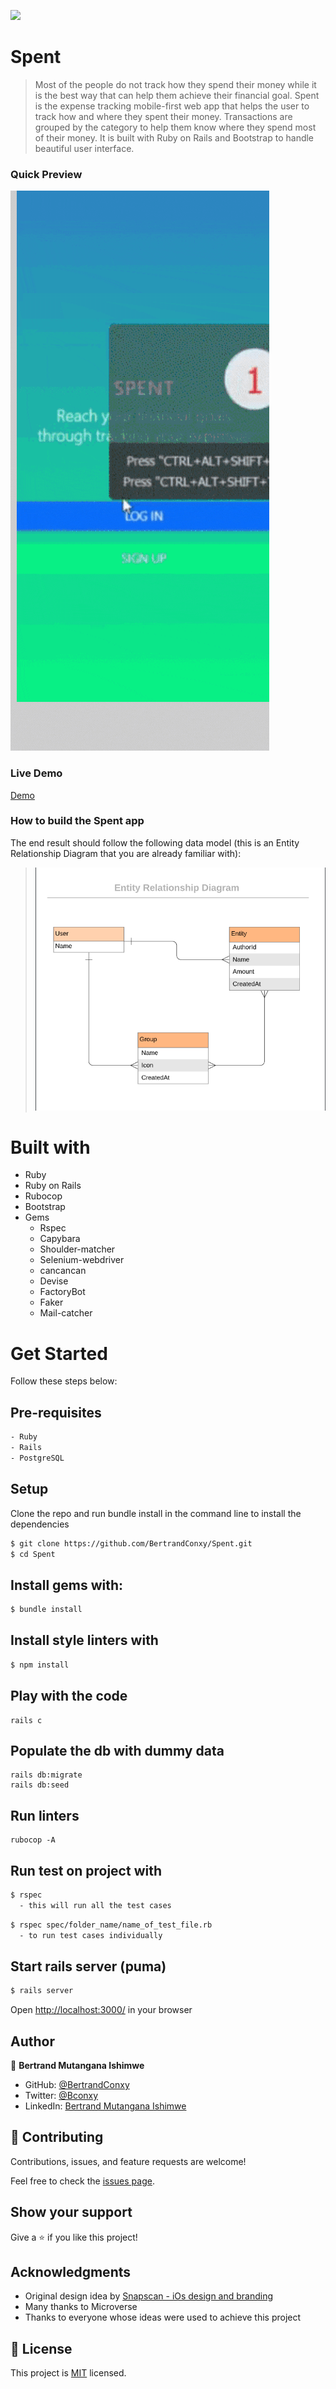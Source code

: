 ![](https://img.shields.io/badge/Spent-blue)

# Spent

> Most of the people do not track how they spend their money while it is the best way that can help them achieve their financial goal. Spent is the expense tracking mobile-first web app that helps the user to track how and where they spent their money. Transactions are grouped by the category to help them know where they spend most of their money. It is built with Ruby on Rails and Bootstrap to handle beautiful user interface.

### Quick Preview

![DEMO GIF](app/assets/images/Spent-demo.gif)

### Live Demo
  [Demo](https://cspent.herokuapp.com/)

### How to build the Spent app
The end result should follow the following data model (this is an Entity Relationship Diagram that you are already familiar with):

> ![](app/assets/images/spent-erd.png)

# Built with
- Ruby
- Ruby on Rails
- Rubocop
- Bootstrap
- Gems
  - Rspec
  - Capybara
  - Shoulder-matcher
  - Selenium-webdriver
  - cancancan
  - Devise
  - FactoryBot
  - Faker
  - Mail-catcher

# Get Started
Follow these steps below:

## Pre-requisites

```bash
- Ruby
- Rails
- PostgreSQL
```

## Setup
Clone the repo and run bundle install in the command line to install the dependencies

```bash
$ git clone https://github.com/BertrandConxy/Spent.git
$ cd Spent
```

## Install gems with:

```bash
$ bundle install
```

## Install style linters with
```bash
$ npm install
```

## Play with the code
```
rails c
```

## Populate the db with dummy data
```
rails db:migrate
rails db:seed
```

## Run linters
```
rubocop -A
```

## Run test on project with

```bash
$ rspec
  - this will run all the test cases
```

```bash
$ rspec spec/folder_name/name_of_test_file.rb
  - to run test cases individually
```

## Start rails server (puma)

```bash
$ rails server
```

Open [http://localhost:3000/](http://localhost:3000/) in your browser


## Author

👤 **Bertrand Mutangana Ishimwe**

- GitHub: [@BertrandConxy](https://github.com/BertrandConxy)
- Twitter: [@Bconxy](https://twitter.com/BertrandMutanga)
- LinkedIn: [Bertrand Mutangana Ishimwe](https://www.linkedin.com/in/bertrandmutangana)

## 🤝 Contributing

Contributions, issues, and feature requests are welcome!

Feel free to check the [issues page](../../issues/).

## Show your support

Give a ⭐️ if you like this project!

## Acknowledgments

- Original design idea by [Snapscan - iOs design and branding](https://www.behance.net/gallery/19759151/Snapscan-iOs-design-and-branding?tracking_source=)
- Many thanks to Microverse
- Thanks to everyone whose ideas were used to achieve this project

## 📝 License

This project is [MIT](./MIT.md) licensed.
